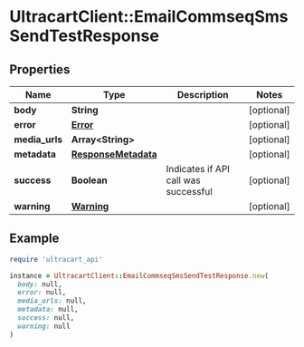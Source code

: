# UltracartClient::EmailCommseqSmsSendTestResponse

## Properties

| Name | Type | Description | Notes |
| ---- | ---- | ----------- | ----- |
| **body** | **String** |  | [optional] |
| **error** | [**Error**](Error.md) |  | [optional] |
| **media_urls** | **Array&lt;String&gt;** |  | [optional] |
| **metadata** | [**ResponseMetadata**](ResponseMetadata.md) |  | [optional] |
| **success** | **Boolean** | Indicates if API call was successful | [optional] |
| **warning** | [**Warning**](Warning.md) |  | [optional] |

## Example

```ruby
require 'ultracart_api'

instance = UltracartClient::EmailCommseqSmsSendTestResponse.new(
  body: null,
  error: null,
  media_urls: null,
  metadata: null,
  success: null,
  warning: null
)
```

